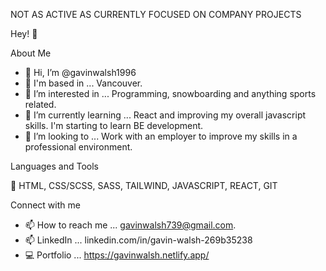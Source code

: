 NOT AS ACTIVE AS CURRENTLY FOCUSED ON COMPANY PROJECTS

Hey! 👋


About Me

- 👋 Hi, I’m @gavinwalsh1996
- 🏡 I'm based in ... Vancouver.
- 👀 I’m interested in ... Programming, snowboarding and anything sports related.
- 🌱 I’m currently learning ... React and improving my overall javascript skills. I'm starting to learn BE development.
- 💞️ I’m looking to ... Work with an employer to improve my skills in a professional environment.

Languages and Tools

🔑 HTML, CSS/SCSS, SASS, TAILWIND, JAVASCRIPT, REACT, GIT


Connect with me

- 📫 How to reach me ... gavinwalsh739@gmail.com.
- 📫 LinkedIn ... linkedin.com/in/gavin-walsh-269b35238
- 💻 Portfolio ... https://gavinwalsh.netlify.app/ 



<!---
gavinwalsh1996/gavinwalsh1996 is a ✨ special ✨ repository because its `README.md` (this file) appears on your GitHub profile.
You can click the Preview link to take a look at your changes.
--->
